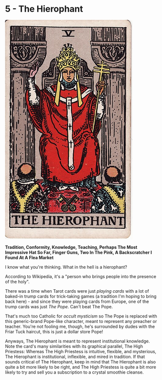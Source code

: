 # 5 - The Hierophant

![hierophant](../../images/tarot/5-hierophant.jpg)

**Tradition, Conformity, Knowledge, Teaching, Perhaps The Most Impressive Hat So Far, Finger Guns, Two In The Pink, A Backscratcher I Found At A Flea Market**

I know what you're thinking. What in the hell is a hierophant?

According to Wikipedia, it's a "person who brings people into the presence of the holy".

There was a time when Tarot cards were just _playing cards_ with a lot of baked-in trump cards for trick-taking games (a tradition I'm hoping to bring back here) - and since they were playing cards from Europe, one of the trump cards was just _The Pope_. Can't beat The Pope.

That's much too Catholic for _occult mysticism_ so The Pope is replaced with this generic-brand Pope-like character, meant to represent any preacher or teacher. You're not fooling me, though, he's surrounded by dudes with the Friar Tuck haircut, this is just a dollar store Pope!

Anyways, The Hierophant is meant to represent institutional knowledge. Note the card's many similarities with its graphical parallel, The High Priestess: Whereas The High Priestess is intuitive, flexible, and mysterious, The Hierophant is institutional, inflexible, and mired in tradition. If that sounds critical of The Hierophant, keep in mind that The Hierophant is also quite a bit more likely to be right, and The High Priestess is quite a bit more likely to try and sell you a subscription to a crystal smoothie cleanse.